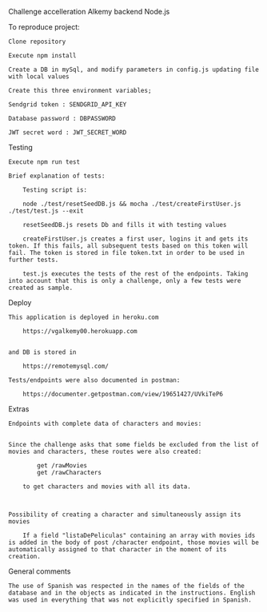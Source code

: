 Challenge accelleration Alkemy backend Node.js

To reproduce project:

    Clone repository

    Execute npm install

    Create a DB in mySql, and modify parameters in config.js updating file with local values

    Create this three environment variables;

    Sendgrid token : SENDGRID_API_KEY

    Database password : DBPASSWORD

    JWT secret word : JWT_SECRET_WORD

Testing

    Execute npm run test

    Brief explanation of tests:

        Testing script is:

        node ./test/resetSeedDB.js && mocha ./test/createFirstUser.js ./test/test.js --exit

        resetSeedDB.js resets Db and fills it with testing values

        createFirstUser.js creates a first user, logins it and gets its token. If this fails, all subsequent tests based on this token will fail. The token is stored in file token.txt in order to be used in further tests.

        test.js executes the tests of the rest of the endpoints. Taking into account that this is only a challenge, only a few tests were created as sample.

Deploy

    This application is deployed in heroku.com

        https://vgalkemy00.herokuapp.com


    and DB is stored in

        https://remotemysql.com/

    Tests/endpoints were also documented in postman:

        https://documenter.getpostman.com/view/19651427/UVkiTeP6

Extras

    Endpoints with complete data of characters and movies:


    Since the challenge asks that some fields be excluded from the list of movies and characters, these routes were also created:

            get /rawMovies
            get /rawCharacters

        to get characters and movies with all its data.



    Possibility of creating a character and simultaneously assign its movies

        If a field "listaDePeliculas" containing an array with movies ids is added in the body of post /character endpoint, those movies will be automatically assigned to that character in the moment of its creation.

General comments

    The use of Spanish was respected in the names of the fields of the database and in the objects as indicated in the instructions. English was used in everything that was not explicitly specified in Spanish.
